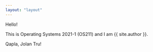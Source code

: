 ```yaml
---
layout: "layout"
---
```


Hello!

This is Operating Systems 2021-1 (OS211) and
I am {{ site.author }}.

Qapla, Jolan Tru!

